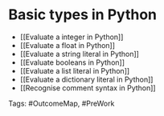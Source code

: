 # Basic types in Python

- [[Evaluate a integer in Python]]
- [[Evaluate a float in Python]]
- [[Evaluate a string literal in Python]]
- [[Evaluate booleans in Python]]
- [[Evaluate a list literal in Python]]
- [[Evaluate a dictionary literal in Python]]
- [[Recognise comment syntax in Python]]

Tags: #OutcomeMap, #PreWork 